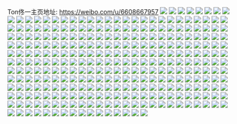Ton佟一主页地址: https://weibo.com/u/6608667957 
![](https://wx4.sinaimg.cn/mw2000/007dfiqFly1h9ifrxbocxj30u027paia.jpg) 
![](https://wx4.sinaimg.cn/mw2000/007dfiqFly1h9ifry0nifj30wi0s240o.jpg) 
![](https://wx4.sinaimg.cn/mw2000/007dfiqFly1h9ifrxiy41j30u01h90y5.jpg) 
![](https://wx4.sinaimg.cn/mw2000/007dfiqFly1h9ifrwzsuij30u0199ao6.jpg) 
![](https://wx4.sinaimg.cn/mw2000/007dfiqFly1h9ifrva5ebj318x0u011d.jpg) 
![](https://wx4.sinaimg.cn/mw2000/007dfiqFly1h9ifrus1w0j318x0u0dm3.jpg) 
![](https://wx4.sinaimg.cn/mw2000/007dfiqFly1h9ifrxtd9dj30u02x0n6k.jpg) 
![](https://wx4.sinaimg.cn/mw2000/007dfiqFly1h9ifrwpsqqj318y0u0n3t.jpg) 
![](https://wx4.sinaimg.cn/mw2000/007dfiqFly1h9ifrv0khtj30u01hcai8.jpg) 
![](https://wx4.sinaimg.cn/mw2000/007dfiqFly1h9hmqri4jqj30u01ein1b.jpg) 
![](https://wx4.sinaimg.cn/mw2000/007dfiqFly1h9hmqrrd45j30u01gvgqz.jpg) 
![](https://wx4.sinaimg.cn/mw2000/007dfiqFly1h9hmqr4wtsj30u00xpdj8.jpg) 
![](https://wx4.sinaimg.cn/mw2000/007dfiqFly1h9hmqsm77yj30qo0yzk76.jpg) 
![](https://wx4.sinaimg.cn/mw2000/007dfiqFly1h8ws7ikc21j30u0140jyv.jpg) 
![](https://wx4.sinaimg.cn/mw2000/007dfiqFly1h8ws7iwuy1j30u01dh12t.jpg) 
![](https://wx4.sinaimg.cn/mw2000/007dfiqFly1h83vcp6h7zj32c02c0b29.jpg) 
![](https://wx4.sinaimg.cn/mw2000/007dfiqFly1h83vcqllntj32c02c07wh.jpg) 
![](https://wx4.sinaimg.cn/mw2000/007dfiqFly1h83vcsco05j32c02c0b29.jpg) 
![](https://wx4.sinaimg.cn/mw2000/007dfiqFly1h83vcu5dimj32c02c04qp.jpg) 
![](https://wx4.sinaimg.cn/mw2000/007dfiqFly1h83vcwhs8qj32c02c07wh.jpg) 
![](https://wx4.sinaimg.cn/mw2000/007dfiqFly1h83vbrx2k9j32c02c07wh.jpg) 
![](https://wx4.sinaimg.cn/mw2000/007dfiqFly1h7o8q9st0jj30u00u0wi0.jpg) 
![](https://wx4.sinaimg.cn/mw2000/007dfiqFly1h7kp9bxzcxj30qo120grq.jpg) 
![](https://wx4.sinaimg.cn/mw2000/007dfiqFly1h7jjexb4gfj30qo0wbq90.jpg) 
![](https://wx4.sinaimg.cn/mw2000/007dfiqFly1h7jjexpcp6j30u011igy6.jpg) 
![](https://wx4.sinaimg.cn/mw2000/007dfiqFly1h7jjey2yorj30qo0w6gp3.jpg) 
![](https://wx4.sinaimg.cn/mw2000/007dfiqFly1h7e67l19wzj30sg1c078x.jpg) 
![](https://wx4.sinaimg.cn/mw2000/007dfiqFly1h7dvziexoqj31t910g76l.jpg) 
![](https://wx4.sinaimg.cn/mw2000/007dfiqFly1h7dvzhsc9jj31tj10l7k6.jpg) 
![](https://wx4.sinaimg.cn/mw2000/007dfiqFly1h7dw0h5pdwj316i0o843v.jpg) 
![](https://wx4.sinaimg.cn/mw2000/007dfiqFly1h7dvzgk6erj31tj10pdnu.jpg) 
![](https://wx4.sinaimg.cn/mw2000/007dfiqFly1h7dvzh4dzej30u00u0aaf.jpg) 
![](https://wx4.sinaimg.cn/mw2000/007dfiqFly1h7dvzgw9huj31tj10y44l.jpg) 
![](https://wx4.sinaimg.cn/mw2000/007dfiqFly1h7dw35o5bgj31760o2n3u.jpg) 
![](https://wx4.sinaimg.cn/mw2000/007dfiqFly1h7dw35ew0nj31tj10j752.jpg) 
![](https://wx4.sinaimg.cn/mw2000/007dfiqFly1h7dw1vc5ucj30u04opwi1.jpg) 
![](https://wx4.sinaimg.cn/mw2000/007dfiqFly1h773yss9cej30u0155gmj.jpg) 
![](https://wx4.sinaimg.cn/mw2000/007dfiqFly1h773ysyz23j30u014wq53.jpg) 
![](https://wx4.sinaimg.cn/mw2000/007dfiqFly1h6vivcye3xj30sg1bw76n.jpg) 
![](https://wx4.sinaimg.cn/mw2000/007dfiqFly1h6pzkziw8gj316522yhdv.jpg) 
![](https://wx4.sinaimg.cn/mw2000/007dfiqFly1h6j93nw704j30u03uy4kz.jpg) 
![](https://wx4.sinaimg.cn/mw2000/007dfiqFly1h6gy9uil60j30k01kbq3s.jpg) 
![](https://wx4.sinaimg.cn/mw2000/007dfiqFly1h61fpsww0fj30qo0qowjb.jpg) 
![](https://wx4.sinaimg.cn/mw2000/007dfiqFly1h60oapx8t7j30zk0z0my3.jpg) 
![](https://wx4.sinaimg.cn/mw2000/007dfiqFly1h60eukhgutj30u30u3t9x.jpg) 
![](https://wx4.sinaimg.cn/mw2000/007dfiqFly1h5zjwjy0uuj30u01ejdlm.jpg) 
![](https://wx4.sinaimg.cn/mw2000/007dfiqFly1h5zbwrr19oj31hc0tyjy0.jpg) 
![](https://wx4.sinaimg.cn/mw2000/007dfiqFly1h5xapui860j30qo0f00uu.jpg) 
![](https://wx4.sinaimg.cn/mw2000/007dfiqFly1h5xapuwtlvj30u0113q8a.jpg) 
![](https://wx4.sinaimg.cn/mw2000/007dfiqFly1h5lhk35ai6j30u0140n56.jpg) 
![](https://wx4.sinaimg.cn/mw2000/007dfiqFly1h5kfqsr4f4j30j60pk77g.jpg) 
![](https://wx4.sinaimg.cn/mw2000/007dfiqFly1h5kfqt670lj30j60pkjvk.jpg) 
![](https://wx4.sinaimg.cn/mw2000/007dfiqFly1h5kfqtni01j30u0140q9c.jpg) 
![](https://wx4.sinaimg.cn/mw2000/007dfiqFly1h5kfqv9do9j32dc35s1ky.jpg) 
![](https://wx4.sinaimg.cn/mw2000/007dfiqFly1h5iave4x8jj30jd2hqguv.jpg) 
![](https://wx4.sinaimg.cn/mw2000/007dfiqFly1h5cglxhuiuj30u00u0goj.jpg) 
![](https://wx4.sinaimg.cn/mw2000/007dfiqFly1h5cggm19ucj318c18ck4j.jpg) 
![](https://wx4.sinaimg.cn/mw2000/007dfiqFly1h5cggme99pj30u00u0gn2.jpg) 
![](https://wx4.sinaimg.cn/mw2000/007dfiqFly1h5auud2s51j30wi0me42j.jpg) 
![](https://wx4.sinaimg.cn/mw2000/007dfiqFly1h5aoasv1rqj30hg0gh0ti.jpg) 
![](https://wx4.sinaimg.cn/mw2000/007dfiqFly1h59p2l4hguj30wi0sw0xm.jpg) 
![](https://wx4.sinaimg.cn/mw2000/007dfiqFly1h59j7byackj30k0160gol.jpg) 
![](https://wx4.sinaimg.cn/mw2000/007dfiqFly1h59j7dssphj30k00it0t7.jpg) 
![](https://wx4.sinaimg.cn/mw2000/007dfiqFly1h591hwqiguj30go0p041r.jpg) 
![](https://wx4.sinaimg.cn/mw2000/007dfiqFly1h590wt1mytj30gs0lejt9.jpg) 
![](https://wx4.sinaimg.cn/mw2000/007dfiqFly1h57pok3oozj30qo1az0wz.jpg) 
![](https://wx4.sinaimg.cn/mw2000/007dfiqFly1h56bjrsetjj30m60x90v2.jpg) 
![](https://wx4.sinaimg.cn/mw2000/007dfiqFly1h56bjsfu4oj30qo0zk426.jpg) 
![](https://wx4.sinaimg.cn/mw2000/007dfiqFly1h56bjsz8e7j30zk0qoq56.jpg) 
![](https://wx4.sinaimg.cn/mw2000/007dfiqFly1h56biz1n9mj30qo0qoq5f.jpg) 
![](https://wx4.sinaimg.cn/mw2000/007dfiqFly1h5668jz9njj30u01cogtl.jpg) 
![](https://wx4.sinaimg.cn/mw2000/007dfiqFly1h5668kk79ej30u01cdh1t.jpg) 
![](https://wx4.sinaimg.cn/mw2000/007dfiqFly1h5668k969kj30k00qg767.jpg) 
![](https://wx4.sinaimg.cn/mw2000/007dfiqFly1h564fmcxtwj30qo14042t.jpg) 
![](https://wx4.sinaimg.cn/mw2000/007dfiqFly1h564fmvg82j30qo0xzwl2.jpg) 
![](https://wx4.sinaimg.cn/mw2000/007dfiqFly1h564fgejctj30qo0vdwhl.jpg) 
![](https://wx4.sinaimg.cn/mw2000/007dfiqFly1h564fgui0fj30qo0vp0y0.jpg) 
![](https://wx4.sinaimg.cn/mw2000/007dfiqFly1h55ht29navj30u0140442.jpg) 
![](https://wx4.sinaimg.cn/mw2000/007dfiqFly1h55ht2lsanj30sg0y6jwa.jpg) 
![](https://wx4.sinaimg.cn/mw2000/007dfiqFly1h55ht2yu0bj30k30u5q4v.jpg) 
![](https://wx4.sinaimg.cn/mw2000/007dfiqFly1h55afbzdkmj30hs0m1gmr.jpg) 
![](https://wx4.sinaimg.cn/mw2000/007dfiqFly1h559qhf86qj30qo0wpq4b.jpg) 
![](https://wx4.sinaimg.cn/mw2000/007dfiqFly1h559q5k67jj30qo0zydh8.jpg) 
![](https://wx4.sinaimg.cn/mw2000/007dfiqFly1h559q43ovqj30oi1ctq50.jpg) 
![](https://wx4.sinaimg.cn/mw2000/007dfiqFly1h559o1mirnj30r810cwi8.jpg) 
![](https://wx4.sinaimg.cn/mw2000/007dfiqFly1h559o29hhsj30qo0zkgpu.jpg) 
![](https://wx4.sinaimg.cn/mw2000/007dfiqFly1h559o6ehf6j30qo0qoq66.jpg) 
![](https://wx4.sinaimg.cn/mw2000/007dfiqFly1h559o2n7qsj30qo0ew40r.jpg) 
![](https://wx4.sinaimg.cn/mw2000/007dfiqFly1h559o310nej30lk0zkq6t.jpg) 
![](https://wx4.sinaimg.cn/mw2000/007dfiqFly1h559o3dcpxj30qo0yw0vf.jpg) 
![](https://wx4.sinaimg.cn/mw2000/007dfiqFly1h559o4dugyj30qo14041i.jpg) 
![](https://wx4.sinaimg.cn/mw2000/007dfiqFly1h559o5qcvfj30qo0qo77w.jpg) 
![](https://wx4.sinaimg.cn/mw2000/007dfiqFly1h559p5rstbj30qo0zjjws.jpg) 
![](https://wx4.sinaimg.cn/mw2000/007dfiqFly1h53fctbxsfj30n00rfwhm.jpg) 
![](https://wx4.sinaimg.cn/mw2000/007dfiqFly1h53epi5uw4j30u01e4n65.jpg) 
![](https://wx4.sinaimg.cn/mw2000/007dfiqFly1h53epiikbfj30u01e4wmh.jpg) 
![](https://wx4.sinaimg.cn/mw2000/007dfiqFly1h50vb40drqj31qc0u0guv.jpg) 
![](https://wx4.sinaimg.cn/mw2000/007dfiqFly1h50vb4cu3zj31qc0u010z.jpg) 
![](https://wx4.sinaimg.cn/mw2000/007dfiqFly1h50vb4nht4j31qc0u0wmy.jpg) 
![](https://wx4.sinaimg.cn/mw2000/007dfiqFly1h50vbq7p9tj31qc0u0k0i.jpg) 
![](https://wx4.sinaimg.cn/mw2000/007dfiqFly1h50vbpkarhj31qc0u0wje.jpg) 
![](https://wx4.sinaimg.cn/mw2000/007dfiqFly1h50vbpv22hj31qc0u0ajd.jpg) 
![](https://wx4.sinaimg.cn/mw2000/007dfiqFly1h50vb52hemj31qc0u0dmh.jpg) 
![](https://wx4.sinaimg.cn/mw2000/007dfiqFly1h50vc2xh07j31qc0u0tfp.jpg) 
![](https://wx4.sinaimg.cn/mw2000/007dfiqFly1h50vc3eaxwj31qc0u0ahr.jpg) 
![](https://wx4.sinaimg.cn/mw2000/007dfiqFly1h50o5ztyysj30u011caev.jpg) 
![](https://wx4.sinaimg.cn/mw2000/007dfiqFly1h50o606s9pj30u013wgok.jpg) 
![](https://wx4.sinaimg.cn/mw2000/007dfiqFly1h50o60gju1j30u0110wh6.jpg) 
![](https://wx4.sinaimg.cn/mw2000/007dfiqFly1h50o61jc5dj30u01hbdnz.jpg) 
![](https://wx4.sinaimg.cn/mw2000/007dfiqFly1h50o61u1gwj30wi1ls0wr.jpg) 
![](https://wx4.sinaimg.cn/mw2000/007dfiqFly1h50o629yw9j316o1kwafv.jpg) 
![](https://wx4.sinaimg.cn/mw2000/007dfiqFly1h4yl31zkgdj30rs0rs795.jpg) 
![](https://wx4.sinaimg.cn/mw2000/007dfiqFly1h4yl32prf4j30u00u0tha.jpg) 
![](https://wx4.sinaimg.cn/mw2000/007dfiqFly1h4yl33ddctj30u00u0q7f.jpg) 
![](https://wx4.sinaimg.cn/mw2000/007dfiqFly1h4yl341r7wj30u00u0ahh.jpg) 
![](https://wx4.sinaimg.cn/mw2000/007dfiqFly1h4yl34r2e8j30u00u0afr.jpg) 
![](https://wx4.sinaimg.cn/mw2000/007dfiqFly1h4yl35f0bij30u00u0gpw.jpg) 
![](https://wx4.sinaimg.cn/mw2000/007dfiqFly1h4yl3g43qej30m80m8gpx.jpg) 
![](https://wx4.sinaimg.cn/mw2000/007dfiqFly1h4ylal609cj30ct0ctt9l.jpg) 
![](https://wx4.sinaimg.cn/mw2000/007dfiqFly1h4yl3gobmqj30sg0sgdh7.jpg) 
![](https://wx4.sinaimg.cn/mw2000/007dfiqFly1h4i5u2fg8qj30zo188n1n.jpg) 
![](https://wx4.sinaimg.cn/mw2000/007dfiqFly1h4i5u2rr7rj30zo19c12n.jpg) 
![](https://wx4.sinaimg.cn/mw2000/007dfiqFly1h4i5u3dmvrj30zo16u10w.jpg) 
![](https://wx4.sinaimg.cn/mw2000/007dfiqFly1h4i5uguih2j30zo0zin2r.jpg) 
![](https://wx4.sinaimg.cn/mw2000/007dfiqFly1h4i5u3vqvkj30zo153wk0.jpg) 
![](https://wx4.sinaimg.cn/mw2000/007dfiqFly1h4i5u4hq39j30w01kwwos.jpg) 
![](https://wx4.sinaimg.cn/mw2000/007dfiqFly1h4i5ugis37j30zo18j7e5.jpg) 
![](https://wx4.sinaimg.cn/mw2000/007dfiqFly1h4i5ug746gj30w01kwtjs.jpg) 
![](https://wx4.sinaimg.cn/mw2000/007dfiqFly1h4i5sb0j9vj30u011tdln.jpg) 
![](https://wx4.sinaimg.cn/mw2000/007dfiqFly1h4edz29x38j30u01t00zw.jpg) 
![](https://wx4.sinaimg.cn/mw2000/007dfiqFly1h4edz2v31gj30u01t0n11.jpg) 
![](https://wx4.sinaimg.cn/mw2000/007dfiqFly1h4bklrivkzj30g40fcq4g.jpg) 
![](https://wx4.sinaimg.cn/mw2000/007dfiqFly1h44iuwv93jj31jk26l4kk.jpg) 
![](https://wx4.sinaimg.cn/mw2000/007dfiqFly1h33kcn9qhyj30gs0wcglz.jpg) 
![](https://wx4.sinaimg.cn/mw2000/007dfiqFly1h33enz5be9j30qo0o8gna.jpg) 
![](https://wx4.sinaimg.cn/mw2000/007dfiqFly1h30n2qs2p3j30u00tuwfg.jpg) 
![](https://wx4.sinaimg.cn/mw2000/007dfiqFly1h30n2r0930j30wv0wvdj4.jpg) 
![](https://wx4.sinaimg.cn/mw2000/007dfiqFly1h30n2r8nwwj30rx0rxdg8.jpg) 
![](https://wx4.sinaimg.cn/mw2000/007dfiqFly1h30n2rges7j30u00u0q3h.jpg) 
![](https://wx4.sinaimg.cn/mw2000/007dfiqFly1h2hl1yo6syj30iv0dldgf.jpg) 
![](https://wx4.sinaimg.cn/mw2000/007dfiqFly1h2615xavh1j30j60dkmxa.jpg) 
![](https://wx4.sinaimg.cn/mw2000/007dfiqFly1h1s8fckkflj31kw16oaci.jpg) 
![](https://wx4.sinaimg.cn/mw2000/007dfiqFly1h1s8g57wksj30hs0bit94.jpg) 
![](https://wx4.sinaimg.cn/mw2000/007dfiqFly1h1s8fd3gokj30hs0htjrc.jpg) 
![](https://wx4.sinaimg.cn/mw2000/007dfiqFly1h1s8gfats7j30hs0bdmy0.jpg) 
![](https://wx4.sinaimg.cn/mw2000/007dfiqFly1h1k1q30gw8j30hs0ixmy9.jpg) 
![](https://wx4.sinaimg.cn/mw2000/007dfiqFly1h19s3gu0poj30u03m2188.jpg) 
![](https://wx4.sinaimg.cn/mw2000/007dfiqFly1h19s3ha9ofj30u033bgvb.jpg) 
![](https://wx4.sinaimg.cn/mw2000/007dfiqFly1h19s3hpj81j30u04i2tl5.jpg) 
![](https://wx4.sinaimg.cn/mw2000/007dfiqFly1h19s3i69qfj30u03grk03.jpg) 
![](https://wx4.sinaimg.cn/mw2000/007dfiqFly1h19rxn23jjj30sg0gumzm.jpg) 
![](https://wx4.sinaimg.cn/mw2000/007dfiqFly1h19rxmtp73j31hc0u0jye.jpg) 
![](https://wx4.sinaimg.cn/mw2000/007dfiqFly1h19rxmijjcj31h00u0wfl.jpg) 
![](https://wx4.sinaimg.cn/mw2000/007dfiqFly1h19rv6gkywj30sg0sgac0.jpg) 
![](https://wx4.sinaimg.cn/mw2000/007dfiqFly1h0zr3kfsn8j31gy0u01iq.jpg) 
![](https://wx4.sinaimg.cn/mw2000/007dfiqFly1h0zr3jddt2j31h60u0gvl.jpg) 
![](https://wx4.sinaimg.cn/mw2000/007dfiqFly1h0zr3juzmbj31h90u04nr.jpg) 
![](https://wx4.sinaimg.cn/mw2000/007dfiqFly1h0zr3kwau5j30u01swndz.jpg) 
![](https://wx4.sinaimg.cn/mw2000/007dfiqFly1h0zr2vwj3kj30ty0tyadl.jpg) 
![](https://wx4.sinaimg.cn/mw2000/007dfiqFly1h0zr2w4fw9j30sq0zkmyz.jpg) 
![](https://wx4.sinaimg.cn/mw2000/007dfiqFly1h0zr2wbkt8j31c00u0mz9.jpg) 
![](https://wx4.sinaimg.cn/mw2000/007dfiqFly1h0zr2wx0w1j312e0ll44o.jpg) 
![](https://wx4.sinaimg.cn/mw2000/007dfiqFly1h0zr2x8tzqj30qy1aqjs3.jpg) 
![](https://wx4.sinaimg.cn/mw2000/007dfiqFly1h0zr2xh4w4j30xc0lfjum.jpg) 
![](https://wx4.sinaimg.cn/mw2000/007dfiqFly1h0zr2xp5dfj30k00k00tn.jpg) 
![](https://wx4.sinaimg.cn/mw2000/007dfiqFly1h0zr2xynxtj30hm111dkb.jpg) 
![](https://wx4.sinaimg.cn/mw2000/007dfiqFly1h0zr2yamnuj30u01380zk.jpg) 
![](https://wx4.sinaimg.cn/mw2000/007dfiqFly1h0zr2ymv6pj315j0s6101.jpg) 
![](https://wx4.sinaimg.cn/mw2000/007dfiqFly1h0zr2yvsiqj30qo0i2gmh.jpg) 
![](https://wx4.sinaimg.cn/mw2000/007dfiqFly1h0zr2zb6zoj30u00u0n31.jpg) 
![](https://wx4.sinaimg.cn/mw2000/007dfiqFly1h0np3fxrl1j30n01e7dky.jpg) 
![](https://wx4.sinaimg.cn/mw2000/007dfiqFly1h0fnfw9ue1j30ss0qo41f.jpg) 
![](https://wx4.sinaimg.cn/mw2000/007dfiqFly1h0fnfwrrgjj30ss0qojul.jpg) 
![](https://wx4.sinaimg.cn/mw2000/007dfiqFly1h0cj3nimmxj31900u0wi0.jpg) 
![](https://wx4.sinaimg.cn/mw2000/007dfiqFly1h0cj3o9bsmj30u0190wkl.jpg) 
![](https://wx4.sinaimg.cn/mw2000/007dfiqFly1h0cj3ospyuj30u013iwgj.jpg) 
![](https://wx4.sinaimg.cn/mw2000/007dfiqFly1h0cj3pgjsvj31900u00wh.jpg) 
![](https://wx4.sinaimg.cn/mw2000/007dfiqFly1gzbw5w2h9uj30hs0hswfr.jpg) 
![](https://wx4.sinaimg.cn/mw2000/007dfiqFly1gyzjeokumbj30nn16v416.jpg) 
![](https://wx4.sinaimg.cn/mw2000/007dfiqFly1gyyfl3hsecj30qo0qowj5.jpg) 
![](https://wx4.sinaimg.cn/mw2000/007dfiqFly1gywuopbm8oj30my0rzdhn.jpg) 
![](https://wx4.sinaimg.cn/mw2000/007dfiqFly1gyw7t8d31dj30u02l5wp7.jpg) 
![](https://wx4.sinaimg.cn/mw2000/007dfiqFly1gyw4m4xu7lj30u01hcgzr.jpg) 
![](https://wx4.sinaimg.cn/mw2000/007dfiqFly1gyv25vb715j31qc0u0jsn.jpg) 
![](https://wx4.sinaimg.cn/mw2000/007dfiqFly1gylqg4xkr8j30qy0jvwgb.jpg) 
![](https://wx4.sinaimg.cn/mw2000/007dfiqFly1gydmjpicf9j30j60ig0ua.jpg) 
![](https://wx4.sinaimg.cn/mw2000/007dfiqFly1gy36puumcaj30j60bn74a.jpg) 
![](https://wx4.sinaimg.cn/mw2000/007dfiqFly1gxxyv9jukdj30jo0l9tf6.jpg) 
![](https://wx4.sinaimg.cn/mw2000/007dfiqFly1gxst7mvu4tj30u01qcwhl.jpg) 
![](https://wx4.sinaimg.cn/mw2000/007dfiqFly1gxsromevjtj30u01qcn0x.jpg) 
![](https://wx4.sinaimg.cn/mw2000/007dfiqFly1gxsrolxuigj30u01qcjva.jpg) 
![](https://wx4.sinaimg.cn/mw2000/007dfiqFly1gxsromskgnj30u01qcjvb.jpg) 
![](https://wx4.sinaimg.cn/mw2000/007dfiqFly1gxkqvnm7xlj30n00n0dhc.jpg) 
![](https://wx4.sinaimg.cn/mw2000/007dfiqFly1gxkqyt2o7wj30u0190gow.jpg) 
![](https://wx4.sinaimg.cn/mw2000/007dfiqFly1gxkqvx4rhbj30hs0hsjtj.jpg) 
![](https://wx4.sinaimg.cn/mw2000/007dfiqFly1gxkqwbm6ayj30hs0hsq4w.jpg) 
![](https://wx4.sinaimg.cn/mw2000/007dfiqFly1gxkqvqq6mhj30u0140n37.jpg) 
![](https://wx4.sinaimg.cn/mw2000/007dfiqFly1gxkr1t7n19j311o0p4tfo.jpg) 
![](https://wx4.sinaimg.cn/mw2000/007dfiqFly1gxkr4bc698j30go0goaaz.jpg) 
![](https://wx4.sinaimg.cn/mw2000/007dfiqFly1gxkr4resblj30hs0htgmg.jpg) 
![](https://wx4.sinaimg.cn/mw2000/007dfiqFly1gxkr5v098aj30qo0qowis.jpg) 
![](https://wx4.sinaimg.cn/mw2000/007dfiqFly1gxko9nbbkfj31bf0u042m.jpg) 
![](https://wx4.sinaimg.cn/mw2000/007dfiqFly1gxknooglbpj30hi0ncq3w.jpg) 
![](https://wx4.sinaimg.cn/mw2000/007dfiqFly1gxknohmrzbg30a009k1l0.jpg) 
![](https://wx4.sinaimg.cn/mw2000/007dfiqFly1gxj44p0sszj31900u0wix.jpg) 
![](https://wx4.sinaimg.cn/mw2000/007dfiqFly1gxj44pdt6rj30u0190q7x.jpg) 
![](https://wx4.sinaimg.cn/mw2000/007dfiqFly1gxj44q80plj31490qu42l.jpg) 
![](https://wx4.sinaimg.cn/mw2000/007dfiqFly1gxj44qloyxj30to18idkn.jpg) 
![](https://wx4.sinaimg.cn/mw2000/007dfiqFly1gxj3pqvhihj30u01g3tf3.jpg) 
![](https://wx4.sinaimg.cn/mw2000/007dfiqFly1gxidwz0bkbj30qy08faan.jpg) 
![](https://wx4.sinaimg.cn/mw2000/007dfiqFly1gwuvdgle8hj30u01vitcu.jpg) 
![](https://wx4.sinaimg.cn/mw2000/007dfiqFly1gwuvdh16f4j30u01enwjl.jpg) 
![](https://wx4.sinaimg.cn/mw2000/007dfiqFly1gwuvdhekmlj30u01vigsw.jpg) 
![](https://wx4.sinaimg.cn/mw2000/007dfiqFly1gwuvdhrkrpj30u01urwkz.jpg) 
![](https://wx4.sinaimg.cn/mw2000/007dfiqFly1gw3jcz98v1j30u00to76x.jpg) 
![](https://wx4.sinaimg.cn/mw2000/007dfiqFly1gv60ouwawjj60u01v1k4k02.jpg) 
![](https://wx4.sinaimg.cn/mw2000/007dfiqFly1gv3ljz9s09j60u01e1dod02.jpg) 
![](https://wx4.sinaimg.cn/mw2000/007dfiqFly1gv39tqq78kj60jk0u075w02.jpg) 
![](https://wx4.sinaimg.cn/mw2000/007dfiqFly1gv39tasu1og60ec0ko1kx02.jpg) 
![](https://wx4.sinaimg.cn/mw2000/007dfiqFly1gv2bqi7pcej60k30u5q4o02.jpg) 
![](https://wx4.sinaimg.cn/mw2000/007dfiqFly1gv2bexfr1fj60u00u0q4v02.jpg) 
![](https://wx4.sinaimg.cn/mw2000/007dfiqFly1gv2bey70g2j60u014042k02.jpg) 
![](https://wx4.sinaimg.cn/mw2000/007dfiqFly1gv16l5nj58j60ku0zu79e02.jpg) 
![](https://wx4.sinaimg.cn/mw2000/007dfiqFly1gv04ebl9vbj60hs0bnjs202.jpg) 
![](https://wx4.sinaimg.cn/mw2000/007dfiqFly1guzr6lzxysj62ip0uznil02.jpg) 
![](https://wx4.sinaimg.cn/mw2000/007dfiqFly1guxww4u3lpj60zk0ron3902.jpg) 
![](https://wx4.sinaimg.cn/mw2000/007dfiqFly1guwr6rdvinj60u0190dpi02.jpg) 
![](https://wx4.sinaimg.cn/mw2000/007dfiqFly1guwqryvcu1j60u0190goa02.jpg) 
![](https://wx4.sinaimg.cn/mw2000/007dfiqFly1guwqrz61hnj60u0190jua02.jpg) 
![](https://wx4.sinaimg.cn/mw2000/007dfiqFly1guwptzvzbhj60ti0titcz02.jpg) 
![](https://wx4.sinaimg.cn/mw2000/007dfiqFly1gunn4b4jnvj60d60negmu02.jpg) 
![](https://wx4.sinaimg.cn/mw2000/007dfiqFly1gunlf0e7faj60hs0i1aci02.jpg) 
![](https://wx4.sinaimg.cn/mw2000/007dfiqFly1gtl45bcn3vj30qo1407ar.jpg) 
![](https://wx4.sinaimg.cn/mw2000/007dfiqFly1gtbm6k2yjfj30u01qc78u.jpg) 
![](https://wx4.sinaimg.cn/mw2000/007dfiqFly1gsno3v0igrj30j60srmy8.jpg) 
![](https://wx4.sinaimg.cn/mw2000/007dfiqFly1gsjtbhva24j30u00mi0wu.jpg) 
![](https://wx4.sinaimg.cn/mw2000/007dfiqFly1gsj1qiz22nj30hs0vkmy5.jpg) 
![](https://wx4.sinaimg.cn/mw2000/007dfiqFly1gsgmubxb79j30u016admm.jpg) 
![](https://wx4.sinaimg.cn/mw2000/007dfiqFly1gsgmuk8z0ej30u0190wh3.jpg) 
![](https://wx4.sinaimg.cn/mw2000/007dfiqFly1gsep2bcfgwj317q0sydjb.jpg) 
![](https://wx4.sinaimg.cn/mw2000/007dfiqFly1gseckh2s41j30u011iai7.jpg) 
![](https://wx4.sinaimg.cn/mw2000/007dfiqFly1gseayb6nf3j30fi0wcjsz.jpg) 
![](https://wx4.sinaimg.cn/mw2000/007dfiqFly1gs5bqh7avmj30go10276u.jpg) 
![](https://wx4.sinaimg.cn/mw2000/007dfiqFly1gs1utgldwaj30zk0jzacy.jpg) 
![](https://wx4.sinaimg.cn/mw2000/007dfiqFly1gs1utgvmx5j30u01410w1.jpg) 
![](https://wx4.sinaimg.cn/mw2000/007dfiqFly1grpt7zo1kjj30u00zdtdp.jpg) 
![](https://wx4.sinaimg.cn/mw2000/007dfiqFly1gqzmxcrf72j30c80nk3zw.jpg) 
![](https://wx4.sinaimg.cn/mw2000/007dfiqFly1gqln65l1xoj30j60dgwez.jpg) 
![](https://wx4.sinaimg.cn/mw2000/007dfiqFly1gqln69tarej30j60astb2.jpg) 
![](https://wx4.sinaimg.cn/mw2000/007dfiqFly1gqcazdskrfj30j60jpgni.jpg) 
![](https://wx4.sinaimg.cn/mw2000/007dfiqFly1gqcazm7d0uj30j609ywer.jpg) 
![](https://wx4.sinaimg.cn/mw2000/007dfiqFly1gq6pnhvg7fj30go0gomzu.jpg) 
![](https://wx4.sinaimg.cn/mw2000/007dfiqFly1gq6pnsexgnj30c80bxwfh.jpg) 
![](https://wx4.sinaimg.cn/mw2000/007dfiqFly1gq4z0xztc1j30j613htjq.jpg) 
![](https://wx4.sinaimg.cn/mw2000/007dfiqFly1gpzsklerucj30j6125drd.jpg) 
![](https://wx4.sinaimg.cn/mw2000/007dfiqFly1gpzsje2bmnj30j613hn2g.jpg) 
![](https://wx4.sinaimg.cn/mw2000/007dfiqFly1gpnubyso6qj30j60pkdid.jpg) 
![](https://wx4.sinaimg.cn/mw2000/007dfiqFly1gp6w1p7exbj30sg1r8tcv.jpg) 
![](https://wx4.sinaimg.cn/mw2000/007dfiqFly1gp6d5i2k7lj30j60vbtby.jpg) 
![](https://wx4.sinaimg.cn/mw2000/007dfiqFly1gp6d5otvuaj30c80c8wfj.jpg) 
![](https://wx4.sinaimg.cn/mw2000/007dfiqFly1gozjrr5p38j30c80nqjtu.jpg) 
![](https://wx4.sinaimg.cn/mw2000/007dfiqFly1goysxzcw76j30j60asjt3.jpg) 
![](https://wx4.sinaimg.cn/mw2000/007dfiqFly1goysyhnajuj30j60asabs.jpg) 
![](https://wx4.sinaimg.cn/mw2000/007dfiqFly1goqtkcvic9j30j60y3q91.jpg) 
![](https://wx4.sinaimg.cn/mw2000/007dfiqFly1goqtkqikbqj30c80c8gmj.jpg) 
![](https://wx4.sinaimg.cn/mw2000/007dfiqFly1goqtkx9dxoj30c80c80te.jpg) 
![](https://wx4.sinaimg.cn/mw2000/007dfiqFly1goipzmo79vj30j60ir41g.jpg) 
![](https://wx4.sinaimg.cn/mw2000/007dfiqFly1goipzt4wdtj30j60oc0wp.jpg) 
![](https://wx4.sinaimg.cn/mw2000/007dfiqFly1goinqglm3vj30fe0fe0tj.jpg) 
![](https://wx4.sinaimg.cn/mw2000/007dfiqFly1goinqxsnkrj30c80lq75u.jpg) 
![](https://wx4.sinaimg.cn/mw2000/007dfiqFly1goiiyw90e1j30j60y3n5l.jpg) 
![](https://wx4.sinaimg.cn/mw2000/007dfiqFly1ghu93719oaj30c80hp763.jpg) 
![](https://wx4.sinaimg.cn/mw2000/007dfiqFly1ghu93abwgwj30c80gqq3l.jpg) 
![](https://wx4.sinaimg.cn/mw2000/007dfiqFly1gh96q3i05tj312t0u0wok.jpg) 
![](https://wx4.sinaimg.cn/mw2000/007dfiqFly1ggt5x4kkhyj30c806umx4.jpg) 
![](https://wx4.sinaimg.cn/mw2000/007dfiqFly1ggt5x960tcj30u00yl0uw.jpg) 
![](https://wx4.sinaimg.cn/mw2000/007dfiqFly1ggt5xbryouj30c817dtbw.jpg) 
![](https://wx4.sinaimg.cn/mw2000/007dfiqFly1ggt5xgy2a0j30c806wt91.jpg) 
![](https://wx4.sinaimg.cn/mw2000/007dfiqFly1ggt5xj3ivxj30eu08cglr.jpg) 
![](https://wx4.sinaimg.cn/mw2000/007dfiqFly1ggt5xldxvsj30c80kn3zd.jpg) 
![](https://wx4.sinaimg.cn/mw2000/007dfiqFly1ggt5xo7rt6j30c80hm0t8.jpg) 
![](https://wx4.sinaimg.cn/mw2000/007dfiqFly1ggt5xrtczkj30u00gwmxs.jpg) 
![](https://wx4.sinaimg.cn/mw2000/007dfiqFly1ggt5xu87egj30c808qaae.jpg) 
![](https://wx4.sinaimg.cn/mw2000/007dfiqFly1gek9lfx1vnj30j607tmym.jpg) 
![](https://wx4.sinaimg.cn/mw2000/007dfiqFly1gej64vmt21j30c809kq39.jpg) 
![](https://wx4.sinaimg.cn/mw2000/007dfiqFly1gdxr4s0yf7j30j60aswga.jpg) 
![](https://wx4.sinaimg.cn/mw2000/007dfiqFly1gdxr4wf4xnj30j60as40b.jpg) 
![](https://wx4.sinaimg.cn/mw2000/007dfiqFly1gdxr4ziejxj30j60asq4n.jpg) 
![](https://wx4.sinaimg.cn/mw2000/007dfiqFly1gdx72x7gd0j30uh0hk7b6.jpg) 
![](https://wx4.sinaimg.cn/mw2000/007dfiqFly1gdx7329n07j30vl0fyn4a.jpg) 
![](https://wx4.sinaimg.cn/mw2000/007dfiqFly1gdx6rkc8evj30ku0dwt9o.jpg) 
![](https://wx4.sinaimg.cn/mw2000/007dfiqFly1gduagy9cm7j30j60octag.jpg) 
![](https://wx4.sinaimg.cn/mw2000/007dfiqFly1gdtayabu3cj30c80c8gmo.jpg) 
![](https://wx4.sinaimg.cn/mw2000/007dfiqFly1gdtayd87x1j30c80f8753.jpg) 
![](https://wx4.sinaimg.cn/mw2000/007dfiqFly1gdtb5nh65jj30c80lq0ui.jpg) 
![](https://wx4.sinaimg.cn/mw2000/007dfiqFly1gdsgyho77pj30u00mit9l.jpg) 
![](https://wx4.sinaimg.cn/mw2000/007dfiqFly1g8jjmbbnvdj30u00u046s.jpg) 
![](https://wx4.sinaimg.cn/mw2000/007dfiqFly1g8jjmc9gi7j31400u0qeb.jpg) 
![](https://wx4.sinaimg.cn/mw2000/007dfiqFly1g8jjmd3wadj31400u0tjf.jpg) 
